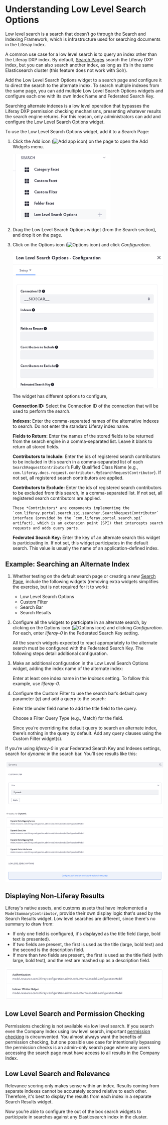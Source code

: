 # Understanding Low Level Search Options

Low level search is a search that doesn’t go through the Search and Indexing Framework, which is infrastructure used for searching documents in the Liferay Index.

A common use case for a low level search is to query an index other than the Liferay DXP index. By default, [Search Pages](../working-with-search-pages/search-pages.md) search the Liferay DXP index, but you can also search another index, as long as it’s in the same Elasticsearch cluster (this feature does not work with Solr).

Add the Low Level Search Options widget to a search page and configure it to direct the search to the alternate index. To search multiple indexes from the same page, you can add multiple Low Level Search Options widgets and configure each one with its own Index Name and Federated Search Key.

Searching alternate indexes is a low level operation that bypasses the Liferay DXP permission checking mechanisms, presenting whatever results the search engine returns. For this reason, only administrators can add and configure the Low Level Search Options widget.

To use the Low Level Search Options widget, add it to a Search Page:

1. Click the Add icon (![Add app icon](../../../images/icon-add-widget.png)) on the page to open the Add Widgets menu.

   ![The low level search options widget is under the search widget.](./understanding-low-level-search-options/images/01.png)

1. Drag the Low Level Search Options widget (from the Search section), and drop it on the page.

1. Click on the Options icon (![Options icon](../../../images/icon-app-options.png)) and click *Configuration*.

   ![Click on the configuration link to open the widget configuration.](./understanding-low-level-search-options/images/02.png)

   The widget has different options to configure,

   **Connection ID:** Select the Connection ID of the connection that will be used to perform the search.

   **Indexes:** Enter the comma-separated names of the alternative indexes to search. Do not enter the standard Liferay index name.

   **Fields to Return:** Enter the names of the stored fields to be returned from the search engine in a comma-separated list. Leave it blank to return all stored fields.

   **Contributors to Include:** Enter the ids of registered search contributors to be included in this search in a comma-separated list of each `SearchRequestContributor`’s Fully Qualified Class Name (e.g., `com.liferay.docs.request.contributor.MySearchRequestContributor`). If not set, all registered search contributors are applied.

   **Contributors to Exclude:** Enter the ids of registered search contributors to be excluded from this search, in a comma-separated list. If not set, all registered search contributors are applied.

   ```Note
   These *Contributors* are components implementing the `com.liferay.portal.search.spi.searcher.SearchRequestContributor` interface (provided by the `com.liferay.portal.search.spi` artifact), which is an extension point (SPI) that intercepts search requests and adds query parts.
   ```

   **Federated Search Key:** Enter the key of an alternate search this widget is participating in. If not set, this widget participates in the default search. This value is usually the name of an application-defined index.

## Example: Searching an Alternate Index

1. Whether testing on the default search page or creating a new [Search Page](../working-with-search-pages/search-pages.md), include the following widgets (removing extra widgets simplifies the exercise, but is not required for it to work):

    * Low Level Search Options
    * Custom Filter
    * Search Bar
    * Search Results

1. Configure all the widgets to participate in an alternate search, by clicking on the Options icon (![Options icon](../../../images/icon-app-options.png)) and clicking *Configuration*. For each, enter *liferay-0* in the Federated Search Key setting.

   All the search widgets expected to react appropriately to the alternate search must be configured with the Federated Search Key. The following steps detail additional configuration.
    
1. Make an additional configuration in the Low Level Search Options widget, adding the index name of the alternate index:

   Enter at least one index name in the *Indexes* setting. To follow this example, use *liferay-0*.

1. Configure the Custom Filter to use the search bar’s default query parameter (*q*) and add a query to the search:

   Enter title under field name to add the title field to the query.

   Choose a Filter Query Type (e.g., Match) for the field.

   Since you’re overriding the default query to search an alternate index, there’s nothing in the query by default. Add any query clauses using the Custom Filter widget(s).

If you’re using *liferay-0* in your Federated Search Key and Indexes settings, search for *dynamic* in the search bar. You’ll see results like this:

![Example of results from low level search.](./understanding-low-level-search-options/images/03.png)

## Displaying Non-Liferay Results

Liferay's native assets, and customs assets that have implemented a `ModelSummaryContributor`, provide their own display logic that's used by the Search Results widget. Low level searches are different, since there's no summary to draw from:

* If only one field is configured, it's displayed as the title field (large, bold text is presented).
* If two fields are present, the first is used as the title (large, bold text) and the second is the description field.
* If more than two fields are present, the first is used as the title field (with large, bold text), and the rest are mashed up as a description field.

![The Low Level Search Framework contains logic to produce attractive result summaries on the fly.](./understanding-low-level-search-options/images/04.png)

## Low Level Search and Permission Checking

Permissions checking is not available via low level search. If you search even the Company Index using low level search, important [permission checking](../search-results/search-results-behavior.md#permissions-and-search-results) is circumvented. You almost always want the benefits of permission checking, but one possible use case for intentionally bypassing the permission checks is an admin-only search page where any users accessing the search page must have access to all results in the Company Index.

## Low Level Search and Relevance

Relevance scoring only makes sense within an index. Results coming from separate indexes cannot be accurately scored relative to each other. Therefore, it's best to display the results from each index in a separate Search Results widget.

Now you’re able to configure the out of the box search widgets to participate in searches against any Elasticsearch index in the cluster.
